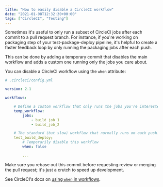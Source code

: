 ```yaml
---
title: "How to easily disable a CircleCI workflow"
date: "2021-01-08T12:32:30+00:00"
tags: ["CircleCI", "Testing"]
---
```


Sometimes it's useful to only run a subset of CircleCI jobs after each commit to
a pull request branch. For instance, if you're working on packaging step of your
test-package-deploy pipeline, it's helpful to create a faster feedback loop by
only running the packaging jobs after each push.

This can be done by adding a temporary commit that disables the main workflow
and adds a custom one running only the jobs you care about.

You can disable a CircleCI workflow using the `when` attribute:

```yaml
# .circleci/config.yml

version: 2.1

workflows:

    # Define a custom workflow that only runs the jobs you're interested in.
    temp_workflow:
        jobs:
            - build_job_1
            - build_job_2

    # The standard (but slow) workflow that normally runs on each push.
    test_build_deploy;
        # Temporarily disable this workflow
        when: false

        ...
```

Make sure you rebase out this commit before requesting review or merging the
pull request; it's just a crutch to speed up development.

See CircleCI's docs on
[using `when` in workflows](https://circleci.com/docs/2.0/configuration-reference/#using-when-in-workflows).
